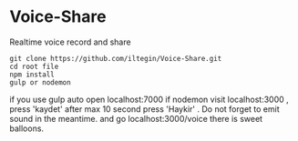 # Voice-Share
Realtime voice record and share 

```
git clone https://github.com/iltegin/Voice-Share.git
cd root file
npm install
gulp or nodemon 

```
if you use gulp  auto open localhost:7000 
if nodemon visit localhost:3000   , press 'kaydet' after max 10 second press 'Haykir' .
Do not forget to emit sound in the meantime.
and go localhost:3000/voice  there is sweet balloons.  


